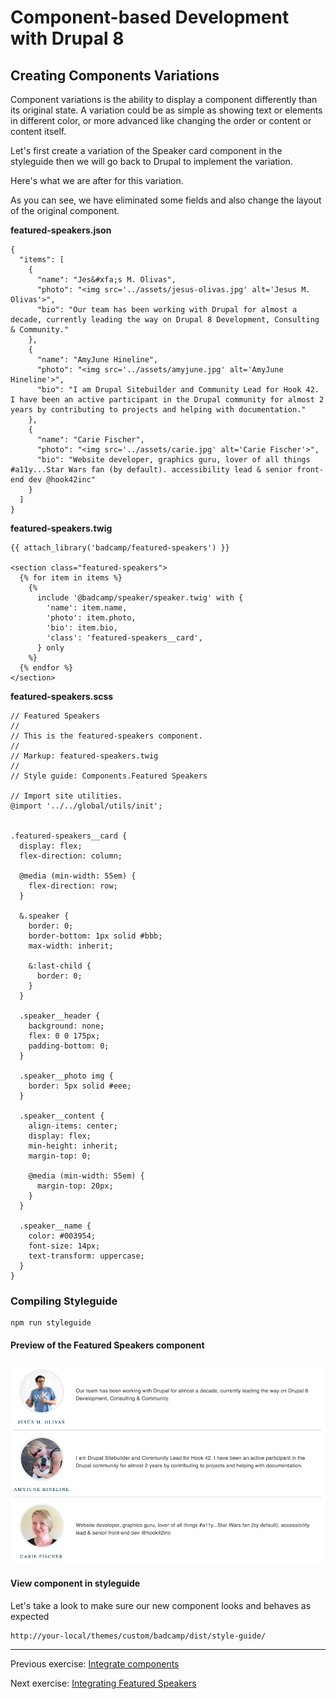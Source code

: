 # Component-based Development with Drupal 8

## Creating Components Variations

Component variations is the ability to display a component differently than its original state.  A variation could be as simple as showing text or elements in different color, or more advanced like changing the order or content or content itself.

Let's first create a variation of the Speaker card component in the styleguide then we will go back to Drupal to implement the variation.

Here's what we are after for this variation.
<!-- image here -->

As you can see, we have eliminated some fields and also change the layout of the original component.

**featured-speakers.json**
```
{
  "items": [
    {
      "name": "Jes&#xfa;s M. Olivas",
      "photo": "<img src='../assets/jesus-olivas.jpg' alt='Jesus M. Olivas'>",
      "bio": "Our team has been working with Drupal for almost a decade, currently leading the way on Drupal 8 Development, Consulting & Community."
    },
    {
      "name": "AmyJune Hineline",
      "photo": "<img src='../assets/amyjune.jpg' alt='AmyJune Hineline'>",
      "bio": "I am Drupal Sitebuilder and Community Lead for Hook 42. I have been an active participant in the Drupal community for almost 2 years by contributing to projects and helping with documentation."
    },
    {
      "name": "Carie Fischer",
      "photo": "<img src='../assets/carie.jpg' alt='Carie Fischer'>",
      "bio": "Website developer, graphics guru, lover of all things #a11y...Star Wars fan (by default). accessibility lead & senior front-end dev @hook42inc"
    }
  ]
}
```

**featured-speakers.twig**
```
{{ attach_library('badcamp/featured-speakers') }}

<section class="featured-speakers">
  {% for item in items %}
    {%
      include '@badcamp/speaker/speaker.twig' with {
        'name': item.name,
        'photo': item.photo,
        'bio': item.bio,
        'class': 'featured-speakers__card',
      } only
    %}
  {% endfor %}
</section>
```


**featured-speakers.scss**
```
// Featured Speakers
//
// This is the featured-speakers component.
//
// Markup: featured-speakers.twig
//
// Style guide: Components.Featured Speakers

// Import site utilities.
@import '../../global/utils/init';


.featured-speakers__card {
  display: flex;
  flex-direction: column;

  @media (min-width: 55em) {
    flex-direction: row;
  }

  &.speaker {
    border: 0;
    border-bottom: 1px solid #bbb;
    max-width: inherit;

    &:last-child {
      border: 0;
    }
  }

  .speaker__header {
    background: none;
    flex: 0 0 175px;
    padding-bottom: 0;
  }

  .speaker__photo img {
    border: 5px solid #eee;
  }

  .speaker__content {
    align-items: center;
    display: flex;
    min-height: inherit;
    margin-top: 0;

    @media (min-width: 55em) {
      margin-top: 20px;
    }
  }

  .speaker__name {
    color: #003954;
    font-size: 14px;
    text-transform: uppercase;
  }
}
```

### Compiling Styleguide

```
npm run styleguide
```

#### Preview of the Featured Speakers component
![Featured Speakers Component](assets/featured-speakers.png)



#### View component in styleguide
Let's take a look to make sure our new component looks and behaves as expected

```
http://your-local/themes/custom/badcamp/dist/style-guide/
```

---

Previous exercise:  [Integrate components](6-integrating-components.md)

Next exercise:  [Integrating Featured Speakers](8-integrate-featured-speakers.md)
